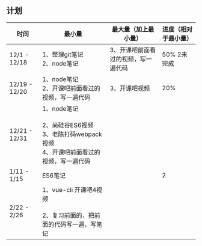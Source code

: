 ## 计划

| 时间          | 最小量                                                       | 最大量（加上最小量）                | 进度（相对于最小量） |
| ------------- | ------------------------------------------------------------ | ----------------------------------- | -------------------- |
| 12/1 - 12/18  | 1、整理git笔记<br />2、node笔记<br />                        | 3、开课吧前面看过的视频，写一遍代码 | 50%  2未完成         |
| 12/19 - 12/20 | 1、node笔记<br />2、开课吧前面看过的视频，写一遍代码         | 3、开课吧视频                       | 20%                  |
| 12/21 - 12/31 | 1、node笔记<br /><br />2、尚硅谷ES6视频<br />3、老陈打码webpack视频<br />4、开课吧前面看过的视频，写一遍代码 |                                     |                      |
| 1/11 - 1/15   | ES6笔记                                                      |                                     | 2                    |
| 2/22 - 2/26   | 1、vue-cli 开课吧4视频<br /><br />2、复习前面的，把前面的代码写一遍，写笔记 |                                     |                      |





